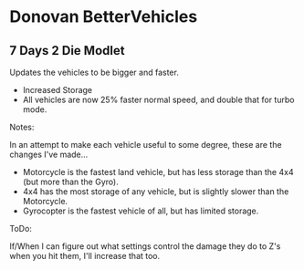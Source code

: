 # Donovan BetterVehicles

## 7 Days 2 Die Modlet

Updates the vehicles to be bigger and faster.

- Increased Storage
- All vehicles are now 25% faster normal speed, and double that for turbo mode.

Notes:

In an attempt to make each vehicle useful to some degree, these are the changes I've made...

- Motorcycle is the fastest land vehicle, but has less storage than the 4x4 (but more than the Gyro).
- 4x4 has the most storage of any vehicle, but is slightly slower than the Motorcycle.
- Gyrocopter is the fastest vehicle of all, but has limited storage.

ToDo:

If/When I can figure out what settings control the damage they do to Z's when you hit them, I'll increase that too.
